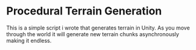 # Procedural Terrain Generation
This is a simple script i wrote that generates terrain in Unity. As you move through the world it will generate new terrain chunks asynchronously making it endless.
